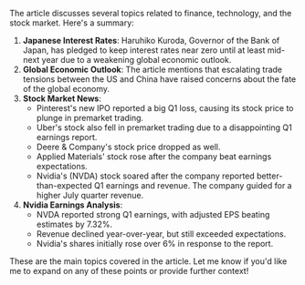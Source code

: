 The article discusses several topics related to finance, technology, and the stock market. Here's a summary:

1. **Japanese Interest Rates**: Haruhiko Kuroda, Governor of the Bank of Japan, has pledged to keep interest rates near zero until at least mid-next year due to a weakening global economic outlook.
2. **Global Economic Outlook**: The article mentions that escalating trade tensions between the US and China have raised concerns about the fate of the global economy.
3. **Stock Market News**:
	* Pinterest's new IPO reported a big Q1 loss, causing its stock price to plunge in premarket trading.
	* Uber's stock also fell in premarket trading due to a disappointing Q1 earnings report.
	* Deere & Company's stock price dropped as well.
	* Applied Materials' stock rose after the company beat earnings expectations.
	* Nvidia's (NVDA) stock soared after the company reported better-than-expected Q1 earnings and revenue. The company guided for a higher July quarter revenue.
4. **Nvidia Earnings Analysis**:
	* NVDA reported strong Q1 earnings, with adjusted EPS beating estimates by 7.32%.
	* Revenue declined year-over-year, but still exceeded expectations.
	* Nvidia's shares initially rose over 6% in response to the report.

These are the main topics covered in the article. Let me know if you'd like me to expand on any of these points or provide further context!